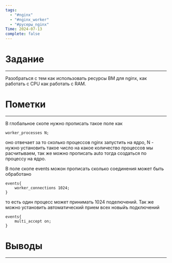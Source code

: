 ```yaml
---
tags:
  - "#nginx"
  - "#nginx_worker"
  - "#русеры_nginx"
Time: 2024-07-13
complete: false
---
```

# Задание
----
Разобраться с тем как использовать ресурсы ВМ для nginx, как работать с CPU как работать с RAM.

# Пометки 
---
В глобальное скопе нужно прописать такое поле как 
```nginx
worker_processes N; 
```
оно отвечает за то сколько процессов nginx запустить на ядро, N - нужно установить такое число на какое количество процессов мы расчитываем, так же можно прописать auto тогда создаться по процессу на ядро.

В поле скопе events можон прописать сколько соединения может быть обработано 
```nginx
events{
	worker_connections 1024;
}
```
то есть один процесс может принимать 1024 поделючений.
Так же можно установить автоматический прием всех новыйъ подключений 
```nginx
events{
	multi_accept on;
}
```
# Выводы
---

